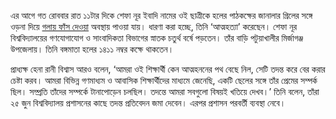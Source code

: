 এর আগে গত রোববার রাত ১১টার দিকে শেফা নূর ইবাদি নামের ওই ছাত্রীকে হলের পাঠকক্ষের জানালার গ্রিলের সঙ্গে ওড়না দিয়ে <a href="https://www.prothomalo.com/bangladesh/district/3lcs0zlkjy" target="_blank">গলায় ফাঁস দেওয়া</a> অবস্থায় পাওয়া যায়। ধারণা করা হচ্ছে, তিনি ‘আত্মহত্যা’ করেছেন। শেফা নূর বিশ্ববিদ্যালয়ের গণযোগাযোগ ও সাংবাদিকতা বিভাগের স্নাতক চতুর্থ বর্ষে পড়তেন। তাঁর বাড়ি পটুয়াখালীর মির্জাগঞ্জ উপজেলায়। তিনি বঙ্গমাতা হলের ১৪১১ নম্বর কক্ষে থাকতেন।

প্রাধ্যক্ষ হেনা রানী বিশ্বাস আরও বলেন, ‘আমরা ওই শিক্ষার্থী কেন আত্মহননের পথ বেছে নিল, সেটি তদন্ত করে বের করার চেষ্টা করব। আমরা বিভিন্ন গণমাধ্যম ও আবাসিক শিক্ষার্থীদের মাধ্যমে জেনেছি, একটি ছেলের সঙ্গে তাঁর প্রেমের সম্পর্ক ছিল। সম্প্রতি তাঁদের সম্পর্কে টানাপোড়েন চলছিল। তদন্তে আমরা সবগুলো বিষয়ই খতিয়ে দেখব।’ তিনি বলেন, তাঁরা ২৫ জুন বিশ্ববিদ্যালয় প্রশাসনের কাছে তদন্ত প্রতিবেদন জমা দেবেন। এরপর প্রশাসন পরবর্তী ব্যবস্থা নেবে।
